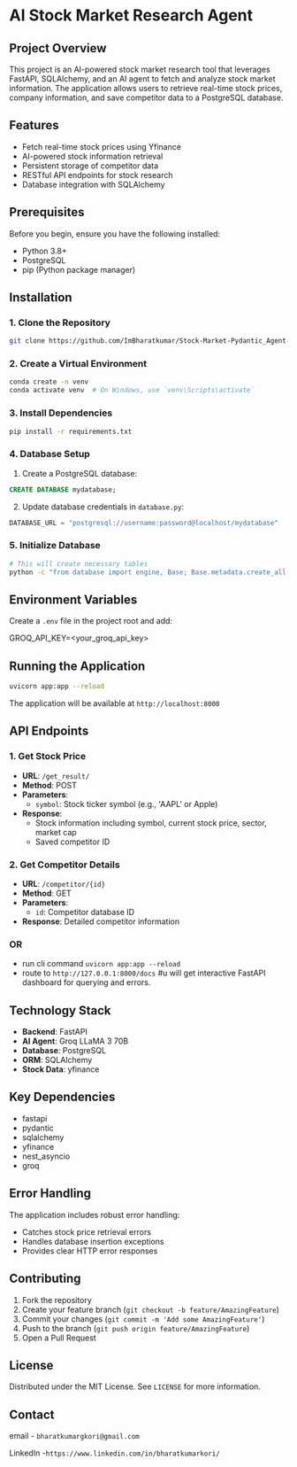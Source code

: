 # AI Stock Market Research Agent

## Project Overview

This project is an AI-powered stock market research tool that leverages FastAPI, SQLAlchemy, and an AI agent to fetch and analyze stock market information. The application allows users to retrieve real-time stock prices, company information, and save competitor data to a PostgreSQL database.

## Features

- Fetch real-time stock prices using Yfinance
- AI-powered stock information retrieval
- Persistent storage of competitor data
- RESTful API endpoints for stock research
- Database integration with SQLAlchemy

## Prerequisites

Before you begin, ensure you have the following installed:

- Python 3.8+
- PostgreSQL
- pip (Python package manager)

## Installation

### 1. Clone the Repository

```bash
git clone https://github.com/ImBharatkumar/Stock-Market-Pydantic_Agent-.git
```

### 2. Create a Virtual Environment

```bash
conda create -n venv
conda activate venv  # On Windows, use `venv\Scripts\activate`
```

### 3. Install Dependencies

```bash
pip install -r requirements.txt
```

### 4. Database Setup

1. Create a PostgreSQL database:
```sql
CREATE DATABASE mydatabase;
```

2. Update database credentials in `database.py`:
```python
DATABASE_URL = "postgresql://username:password@localhost/mydatabase"
```

### 5. Initialize Database

```bash
# This will create necessary tables
python -c "from database import engine, Base; Base.metadata.create_all(bind=engine)"
```

## Environment Variables

Create a `.env` file in the project root and add:

GROQ_API_KEY=<your_groq_api_key>

## Running the Application

```bash
uvicorn app:app --reload
```

The application will be available at `http://localhost:8000`

## API Endpoints

### 1. Get Stock Price

- **URL**: `/get_result/`
- **Method**: POST
- **Parameters**:
  - `symbol`: Stock ticker symbol (e.g., 'AAPL' or Apple)
- **Response**:
  - Stock information including symbol, current stock price, sector, market cap
  - Saved competitor ID

### 2. Get Competitor Details

- **URL**: `/competitor/{id}`
- **Method**: GET
- **Parameters**:
  - `id`: Competitor database ID
- **Response**: Detailed competitor information

### OR

- run cli command `uvicorn app:app --reload`
- route to `http://127.0.0.1:8000/docs` #u will get interactive FastAPI dashboard for querying and errors.

## Technology Stack

- **Backend**: FastAPI
- **AI Agent**: Groq LLaMA 3 70B
- **Database**: PostgreSQL
- **ORM**: SQLAlchemy
- **Stock Data**: yfinance

## Key Dependencies

- fastapi
- pydantic
- sqlalchemy
- yfinance
- nest_asyncio
- groq

## Error Handling

The application includes robust error handling:

- Catches stock price retrieval errors
- Handles database insertion exceptions
- Provides clear HTTP error responses

## Contributing

1. Fork the repository
2. Create your feature branch (`git checkout -b feature/AmazingFeature`)
3. Commit your changes (`git commit -m 'Add some AmazingFeature'`)
4. Push to the branch (`git push origin feature/AmazingFeature`)
5. Open a Pull Request

## License

Distributed under the MIT License. See `LICENSE` for more information.

## Contact

email - `bharatkumargkori@gmail.com`

LinkedIn -`https://www.linkedin.com/in/bharatkumarkori/`